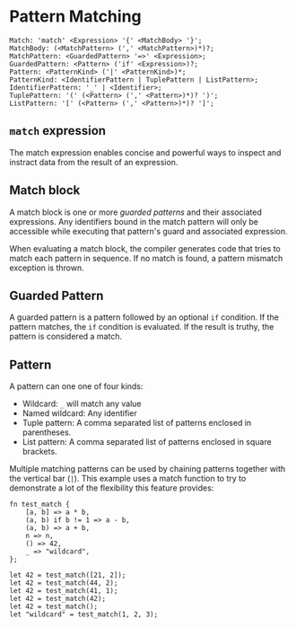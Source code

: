 # Pattern Matching

```musebnf
Match: 'match' <Expression> '{' <MatchBody> '}';
MatchBody: (<MatchPattern> (',' <MatchPattern>)*)?;
MatchPattern: <GuardedPattern> '=>' <Expression>;
GuardedPattern: <Pattern> ('if' <Expression>)?;
Pattern: <PatternKind> ('|' <PatternKind>)*;
PatternKind: <IdentifierPattern | TuplePattern | ListPattern>;
IdentifierPattern: '_' | <Identifier>;
TuplePattern: '(' (<Pattern> (',' <Pattern>)*)? ')';
ListPattern: '[' (<Pattern> (',' <Pattern>)*)? ']';
```

## `match` expression

The match expression enables concise and powerful ways to inspect and instract
data from the result of an expression.

## Match block

A match block is one or more *guarded patterns* and their associated
expressions. Any identifiers bound in the match pattern will only be accessible
while executing that pattern's guard and associated expression.

When evaluating a match block, the compiler generates code that tries to match
each pattern in sequence. If no match is found, a pattern mismatch exception is
thrown.

## Guarded Pattern

A guarded pattern is a pattern followed by an optional `if` condition. If the
pattern matches, the `if` condition is evaluated. If the result is truthy, the
pattern is considered a match.

## Pattern

A pattern can one one of four kinds:

- Wildcard: `_` will match any value
- Named wildcard: Any identifier
- Tuple pattern: A comma separated list of patterns enclosed in parentheses.
- List pattern: A comma separated list of patterns enclosed in square brackets.

Multiple matching patterns can be used by chaining patterns together with the
vertical bar (`|`). This example uses a match function to try to demonstrate a
lot of the flexibility this feature provides:

```muse
fn test_match {
    [a, b] => a * b,
    (a, b) if b != 1 => a - b,
    (a, b) => a + b,
    n => n,
    () => 42,
    _ => "wildcard",
};

let 42 = test_match([21, 2]);
let 42 = test_match(44, 2);
let 42 = test_match(41, 1);
let 42 = test_match(42);
let 42 = test_match();
let "wildcard" = test_match(1, 2, 3);
```
